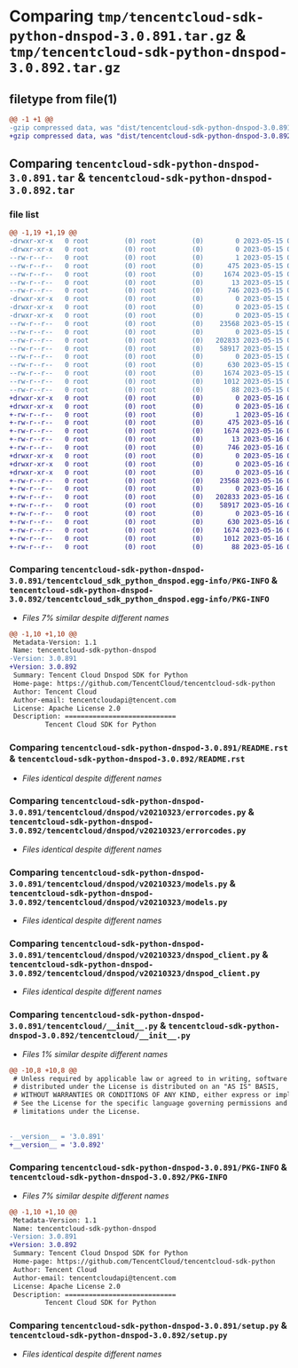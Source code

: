 # Comparing `tmp/tencentcloud-sdk-python-dnspod-3.0.891.tar.gz` & `tmp/tencentcloud-sdk-python-dnspod-3.0.892.tar.gz`

## filetype from file(1)

```diff
@@ -1 +1 @@
-gzip compressed data, was "dist/tencentcloud-sdk-python-dnspod-3.0.891.tar", last modified: Mon May 15 03:01:08 2023, max compression
+gzip compressed data, was "dist/tencentcloud-sdk-python-dnspod-3.0.892.tar", last modified: Tue May 16 00:35:02 2023, max compression
```

## Comparing `tencentcloud-sdk-python-dnspod-3.0.891.tar` & `tencentcloud-sdk-python-dnspod-3.0.892.tar`

### file list

```diff
@@ -1,19 +1,19 @@
-drwxr-xr-x   0 root         (0) root         (0)        0 2023-05-15 03:01:08.000000 tencentcloud-sdk-python-dnspod-3.0.891/
-drwxr-xr-x   0 root         (0) root         (0)        0 2023-05-15 03:01:08.000000 tencentcloud-sdk-python-dnspod-3.0.891/tencentcloud_sdk_python_dnspod.egg-info/
--rw-r--r--   0 root         (0) root         (0)        1 2023-05-15 03:01:08.000000 tencentcloud-sdk-python-dnspod-3.0.891/tencentcloud_sdk_python_dnspod.egg-info/dependency_links.txt
--rw-r--r--   0 root         (0) root         (0)      475 2023-05-15 03:01:08.000000 tencentcloud-sdk-python-dnspod-3.0.891/tencentcloud_sdk_python_dnspod.egg-info/SOURCES.txt
--rw-r--r--   0 root         (0) root         (0)     1674 2023-05-15 03:01:08.000000 tencentcloud-sdk-python-dnspod-3.0.891/tencentcloud_sdk_python_dnspod.egg-info/PKG-INFO
--rw-r--r--   0 root         (0) root         (0)       13 2023-05-15 03:01:08.000000 tencentcloud-sdk-python-dnspod-3.0.891/tencentcloud_sdk_python_dnspod.egg-info/top_level.txt
--rw-r--r--   0 root         (0) root         (0)      746 2023-05-15 03:01:08.000000 tencentcloud-sdk-python-dnspod-3.0.891/README.rst
-drwxr-xr-x   0 root         (0) root         (0)        0 2023-05-15 03:01:08.000000 tencentcloud-sdk-python-dnspod-3.0.891/tencentcloud/
-drwxr-xr-x   0 root         (0) root         (0)        0 2023-05-15 03:01:08.000000 tencentcloud-sdk-python-dnspod-3.0.891/tencentcloud/dnspod/
-drwxr-xr-x   0 root         (0) root         (0)        0 2023-05-15 03:01:08.000000 tencentcloud-sdk-python-dnspod-3.0.891/tencentcloud/dnspod/v20210323/
--rw-r--r--   0 root         (0) root         (0)    23568 2023-05-15 03:01:08.000000 tencentcloud-sdk-python-dnspod-3.0.891/tencentcloud/dnspod/v20210323/errorcodes.py
--rw-r--r--   0 root         (0) root         (0)        0 2023-05-15 03:01:08.000000 tencentcloud-sdk-python-dnspod-3.0.891/tencentcloud/dnspod/v20210323/__init__.py
--rw-r--r--   0 root         (0) root         (0)   202833 2023-05-15 03:01:08.000000 tencentcloud-sdk-python-dnspod-3.0.891/tencentcloud/dnspod/v20210323/models.py
--rw-r--r--   0 root         (0) root         (0)    58917 2023-05-15 03:01:08.000000 tencentcloud-sdk-python-dnspod-3.0.891/tencentcloud/dnspod/v20210323/dnspod_client.py
--rw-r--r--   0 root         (0) root         (0)        0 2023-05-15 03:01:08.000000 tencentcloud-sdk-python-dnspod-3.0.891/tencentcloud/dnspod/__init__.py
--rw-r--r--   0 root         (0) root         (0)      630 2023-05-15 03:01:08.000000 tencentcloud-sdk-python-dnspod-3.0.891/tencentcloud/__init__.py
--rw-r--r--   0 root         (0) root         (0)     1674 2023-05-15 03:01:08.000000 tencentcloud-sdk-python-dnspod-3.0.891/PKG-INFO
--rw-r--r--   0 root         (0) root         (0)     1012 2023-05-15 03:01:08.000000 tencentcloud-sdk-python-dnspod-3.0.891/setup.py
--rw-r--r--   0 root         (0) root         (0)       88 2023-05-15 03:01:08.000000 tencentcloud-sdk-python-dnspod-3.0.891/setup.cfg
+drwxr-xr-x   0 root         (0) root         (0)        0 2023-05-16 00:35:02.000000 tencentcloud-sdk-python-dnspod-3.0.892/
+drwxr-xr-x   0 root         (0) root         (0)        0 2023-05-16 00:35:02.000000 tencentcloud-sdk-python-dnspod-3.0.892/tencentcloud_sdk_python_dnspod.egg-info/
+-rw-r--r--   0 root         (0) root         (0)        1 2023-05-16 00:35:02.000000 tencentcloud-sdk-python-dnspod-3.0.892/tencentcloud_sdk_python_dnspod.egg-info/dependency_links.txt
+-rw-r--r--   0 root         (0) root         (0)      475 2023-05-16 00:35:02.000000 tencentcloud-sdk-python-dnspod-3.0.892/tencentcloud_sdk_python_dnspod.egg-info/SOURCES.txt
+-rw-r--r--   0 root         (0) root         (0)     1674 2023-05-16 00:35:02.000000 tencentcloud-sdk-python-dnspod-3.0.892/tencentcloud_sdk_python_dnspod.egg-info/PKG-INFO
+-rw-r--r--   0 root         (0) root         (0)       13 2023-05-16 00:35:02.000000 tencentcloud-sdk-python-dnspod-3.0.892/tencentcloud_sdk_python_dnspod.egg-info/top_level.txt
+-rw-r--r--   0 root         (0) root         (0)      746 2023-05-16 00:35:02.000000 tencentcloud-sdk-python-dnspod-3.0.892/README.rst
+drwxr-xr-x   0 root         (0) root         (0)        0 2023-05-16 00:35:02.000000 tencentcloud-sdk-python-dnspod-3.0.892/tencentcloud/
+drwxr-xr-x   0 root         (0) root         (0)        0 2023-05-16 00:35:02.000000 tencentcloud-sdk-python-dnspod-3.0.892/tencentcloud/dnspod/
+drwxr-xr-x   0 root         (0) root         (0)        0 2023-05-16 00:35:02.000000 tencentcloud-sdk-python-dnspod-3.0.892/tencentcloud/dnspod/v20210323/
+-rw-r--r--   0 root         (0) root         (0)    23568 2023-05-16 00:35:02.000000 tencentcloud-sdk-python-dnspod-3.0.892/tencentcloud/dnspod/v20210323/errorcodes.py
+-rw-r--r--   0 root         (0) root         (0)        0 2023-05-16 00:35:02.000000 tencentcloud-sdk-python-dnspod-3.0.892/tencentcloud/dnspod/v20210323/__init__.py
+-rw-r--r--   0 root         (0) root         (0)   202833 2023-05-16 00:35:02.000000 tencentcloud-sdk-python-dnspod-3.0.892/tencentcloud/dnspod/v20210323/models.py
+-rw-r--r--   0 root         (0) root         (0)    58917 2023-05-16 00:35:02.000000 tencentcloud-sdk-python-dnspod-3.0.892/tencentcloud/dnspod/v20210323/dnspod_client.py
+-rw-r--r--   0 root         (0) root         (0)        0 2023-05-16 00:35:02.000000 tencentcloud-sdk-python-dnspod-3.0.892/tencentcloud/dnspod/__init__.py
+-rw-r--r--   0 root         (0) root         (0)      630 2023-05-16 00:35:02.000000 tencentcloud-sdk-python-dnspod-3.0.892/tencentcloud/__init__.py
+-rw-r--r--   0 root         (0) root         (0)     1674 2023-05-16 00:35:02.000000 tencentcloud-sdk-python-dnspod-3.0.892/PKG-INFO
+-rw-r--r--   0 root         (0) root         (0)     1012 2023-05-16 00:35:02.000000 tencentcloud-sdk-python-dnspod-3.0.892/setup.py
+-rw-r--r--   0 root         (0) root         (0)       88 2023-05-16 00:35:02.000000 tencentcloud-sdk-python-dnspod-3.0.892/setup.cfg
```

### Comparing `tencentcloud-sdk-python-dnspod-3.0.891/tencentcloud_sdk_python_dnspod.egg-info/PKG-INFO` & `tencentcloud-sdk-python-dnspod-3.0.892/tencentcloud_sdk_python_dnspod.egg-info/PKG-INFO`

 * *Files 7% similar despite different names*

```diff
@@ -1,10 +1,10 @@
 Metadata-Version: 1.1
 Name: tencentcloud-sdk-python-dnspod
-Version: 3.0.891
+Version: 3.0.892
 Summary: Tencent Cloud Dnspod SDK for Python
 Home-page: https://github.com/TencentCloud/tencentcloud-sdk-python
 Author: Tencent Cloud
 Author-email: tencentcloudapi@tencent.com
 License: Apache License 2.0
 Description: ============================
         Tencent Cloud SDK for Python
```

### Comparing `tencentcloud-sdk-python-dnspod-3.0.891/README.rst` & `tencentcloud-sdk-python-dnspod-3.0.892/README.rst`

 * *Files identical despite different names*

### Comparing `tencentcloud-sdk-python-dnspod-3.0.891/tencentcloud/dnspod/v20210323/errorcodes.py` & `tencentcloud-sdk-python-dnspod-3.0.892/tencentcloud/dnspod/v20210323/errorcodes.py`

 * *Files identical despite different names*

### Comparing `tencentcloud-sdk-python-dnspod-3.0.891/tencentcloud/dnspod/v20210323/models.py` & `tencentcloud-sdk-python-dnspod-3.0.892/tencentcloud/dnspod/v20210323/models.py`

 * *Files identical despite different names*

### Comparing `tencentcloud-sdk-python-dnspod-3.0.891/tencentcloud/dnspod/v20210323/dnspod_client.py` & `tencentcloud-sdk-python-dnspod-3.0.892/tencentcloud/dnspod/v20210323/dnspod_client.py`

 * *Files identical despite different names*

### Comparing `tencentcloud-sdk-python-dnspod-3.0.891/tencentcloud/__init__.py` & `tencentcloud-sdk-python-dnspod-3.0.892/tencentcloud/__init__.py`

 * *Files 1% similar despite different names*

```diff
@@ -10,8 +10,8 @@
 # Unless required by applicable law or agreed to in writing, software
 # distributed under the License is distributed on an "AS IS" BASIS,
 # WITHOUT WARRANTIES OR CONDITIONS OF ANY KIND, either express or implied.
 # See the License for the specific language governing permissions and
 # limitations under the License.
 
 
-__version__ = '3.0.891'
+__version__ = '3.0.892'
```

### Comparing `tencentcloud-sdk-python-dnspod-3.0.891/PKG-INFO` & `tencentcloud-sdk-python-dnspod-3.0.892/PKG-INFO`

 * *Files 7% similar despite different names*

```diff
@@ -1,10 +1,10 @@
 Metadata-Version: 1.1
 Name: tencentcloud-sdk-python-dnspod
-Version: 3.0.891
+Version: 3.0.892
 Summary: Tencent Cloud Dnspod SDK for Python
 Home-page: https://github.com/TencentCloud/tencentcloud-sdk-python
 Author: Tencent Cloud
 Author-email: tencentcloudapi@tencent.com
 License: Apache License 2.0
 Description: ============================
         Tencent Cloud SDK for Python
```

### Comparing `tencentcloud-sdk-python-dnspod-3.0.891/setup.py` & `tencentcloud-sdk-python-dnspod-3.0.892/setup.py`

 * *Files identical despite different names*

